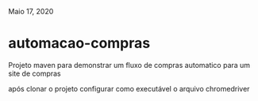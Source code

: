 Maio 17, 2020
# automacao-compras
Projeto maven para demonstrar um fluxo de compras automatico para um site de compras

após clonar o projeto configurar como executável o arquivo chromedriver
